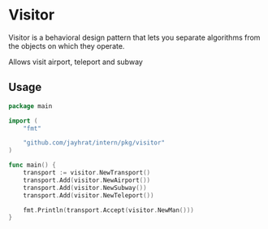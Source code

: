 # Visitor

Visitor is a behavioral design pattern that lets you separate algorithms from the objects on which they operate.

Allows visit airport, teleport and subway
## Usage
```go
package main

import (
	"fmt"

	"github.com/jayhrat/intern/pkg/visitor"
)

func main() {
	transport := visitor.NewTransport()
	transport.Add(visitor.NewAirport())
	transport.Add(visitor.NewSubway())
	transport.Add(visitor.NewTeleport())

	fmt.Println(transport.Accept(visitor.NewMan()))
}
```
